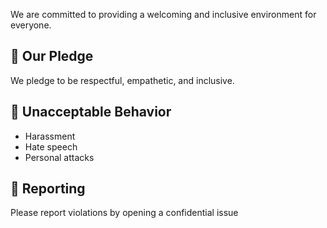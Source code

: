 We are committed to providing a welcoming and inclusive environment for everyone.

## 📜 Our Pledge
We pledge to be respectful, empathetic, and inclusive.

## 🚫 Unacceptable Behavior
- Harassment
- Hate speech
- Personal attacks

## 📣 Reporting
Please report violations by opening a confidential issue 
